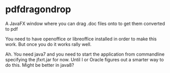 pdfdragondrop
=============

A JavaFX window where you can drag .doc files onto to get them converted to pdf

You need to have openoffice or libreoffice installed in order to make this work. But once you do it works rally well.

Ah. You need java7 and you need to start the application from commandline specifying the jfxrt.jar for now. Until I or Oracle figures out a smarter way to do this. Might be better in java8?
